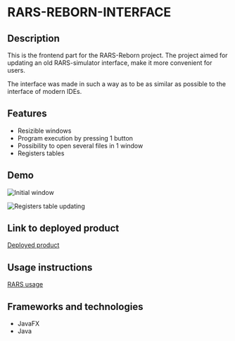 # RARS-REBORN-INTERFACE



## Description

This is the frontend part for the RARS-Reborn project. The project aimed for updating an old RARS-simulator interface, make it more convenient for users.

The interface was made in such a way as to be as similar as possible to the interface of modern IDEs.

## Features
- Resizible windows
- Program execution by pressing 1 button
- Possibility to open several files in 1 window
- Registers tables

## Demo
![Initial window](https://imgur.com/a/CExk4JJ)

![Registers table updating](https://imgur.com/a/AL6uenV)


## Link to deployed product
[Deployed product](https://drive.google.com/drive/folders/15FwGRozWb8hhL4EiOTkvVCle8dR8Tkqb)

## Usage instructions
[RARS usage](https://cass-kul.github.io/tutorials/rars/)

## Frameworks and technologies
- JavaFX
- Java
